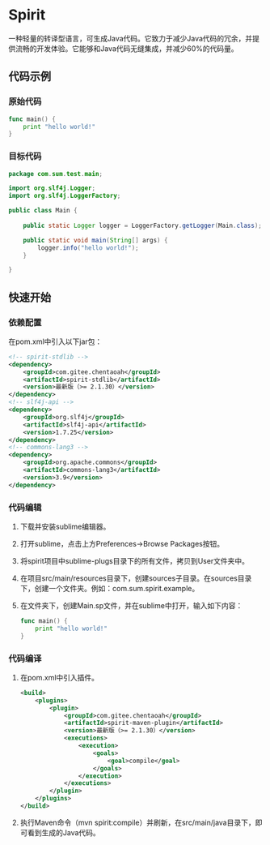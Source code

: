 # Spirit

一种轻量的转译型语言，可生成Java代码。它致力于减少Java代码的冗余，并提供流畅的开发体验。它能够和Java代码无缝集成，并减少60%的代码量。

## 代码示例

### 原始代码

```go
func main() {
    print "hello world!"
}
```

### 目标代码

```java
package com.sum.test.main;

import org.slf4j.Logger;
import org.slf4j.LoggerFactory;

public class Main {
    
    public static Logger logger = LoggerFactory.getLogger(Main.class);

    public static void main(String[] args) {
        logger.info("hello world!");
    }

}  
```

## 快速开始

### 依赖配置

在pom.xml中引入以下jar包：

```xml
<!-- spirit-stdlib -->
<dependency>
	<groupId>com.gitee.chentaoah</groupId>
	<artifactId>spirit-stdlib</artifactId>
	<version>最新版（>= 2.1.30）</version>
</dependency>
<!-- slf4j-api -->
<dependency>
	<groupId>org.slf4j</groupId>
	<artifactId>slf4j-api</artifactId>
	<version>1.7.25</version>
</dependency>
<!-- commons-lang3 -->
<dependency>
	<groupId>org.apache.commons</groupId>
	<artifactId>commons-lang3</artifactId>
	<version>3.9</version>
</dependency>
```

### 代码编辑

1. 下载并安装sublime编辑器。

2. 打开sublime，点击上方Preferences->Browse Packages按钮。

3. 将spirit项目中sublime-plugs目录下的所有文件，拷贝到User文件夹中。

4. 在项目src/main/resources目录下，创建sources子目录。在sources目录下，创建一个文件夹。例如：com.sum.spirit.example。

5. 在文件夹下，创建Main.sp文件，并在sublime中打开，输入如下内容：

   ```go
   func main() {
       print "hello world!"
   }
   ```

### 代码编译

1. 在pom.xml中引入插件。

   ```xml
   <build>
       <plugins>
           <plugin>
               <groupId>com.gitee.chentaoah</groupId>
               <artifactId>spirit-maven-plugin</artifactId>
               <version>最新版（>= 2.1.30）</version>
               <executions>
                   <execution>
                       <goals>
                           <goal>compile</goal>
                       </goals>
                   </execution>
               </executions>
           </plugin>
       </plugins>
   </build>
   ```

2. 执行Maven命令（mvn spirit:compile）并刷新，在src/main/java目录下，即可看到生成的Java代码。



